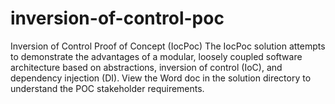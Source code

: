 # inversion-of-control-poc
Inversion of Control Proof of Concept (IocPoc)
The IocPoc solution attempts to demonstrate the advantages of a modular, loosely coupled software architecture based on abstractions, inversion of control (IoC), and dependency injection (DI). View the Word doc in the solution directory to understand the POC stakeholder requirements.
